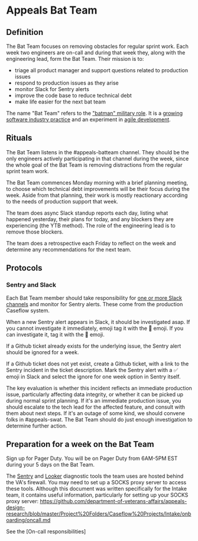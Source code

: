 # Appeals Bat Team

## Definition

The Bat Team focuses on removing obstacles for regular sprint work. Each week two engineers are on-call
and during that week they, along with the engineering lead, form the Bat Team. Their mission is to:

* triage all product manager and support questions related to production issues
* respond to production issues as they arise
* monitor Slack for Sentry alerts
* improve the code base to reduce technical debt
* make life easier for the next bat team

The name "Bat Team" refers to the ["batman" military role](https://en.wikipedia.org/wiki/Batman_(military)).
It is a [growing software industry practice](https://twitter.com/mipsytipsy/status/1059392900239306755)
and an experiment in [agile development](https://www.icidigital.com/blog/web-development/batman-can-save-agile-team).

## Rituals

The Bat Team listens in the #appeals-batteam channel. They should be the only engineers actively participating
in that channel during the week, since the whole goal of the Bat Team is removing distractions from the
regular sprint team work.

The Bat Team commences Monday morning with a brief planning meeting, to choose which technical debt improvements
will be their focus during the week. Aside from that planning, their work is mostly reactionary according
to the needs of production support that week.

The team does async Slack standup reports each day, listing what happened yesterday, their plans for today,
and any blockers they are experiencing (the YTB method). The role of the engineering lead is to remove those blockers.

The team does a retrospective each Friday to reflect on the week and determine any recommendations
for the next team.

## Protocols

### Sentry and Slack

Each Bat Team member should take responsibility for [one or more Slack channels](https://github.com/department-of-veterans-affairs/caseflow/issues/10493) and monitor for Sentry alerts. These
come from the production Caseflow system.

When a new Sentry alert appears in Slack, it should be investigated asap. If you cannot investigate it immediately,
emoji tag it with the :bat: emoji.
If you can investigate it, tag it with the :eyes: emoji.

If a Github ticket already exists for the underlying issue, the Sentry alert should be ignored for a week.

If a Github ticket does not yet exist, create a Github ticket, with a link to the Sentry incident
in the ticket description. Mark the Sentry alert with a :white_check_mark: emoji in Slack and select the ignore for one week option in Sentry itself.

The key evaluation is whether this incident reflects an immediate production issue,
particularly affecting data integrity, or whether it can be picked up during normal sprint planning.
If it's an immediate production issue, you should escalate to the tech lead for the affected feature,
and consult with them about next steps. If it's an outage of some kind, we should convene folks in #appeals-swat.
The Bat Team should do just enough investigation to determine further action.

## Preparation for a week on the Bat Team

Sign up for Pager Duty. You will be on Pager Duty from 6AM-5PM EST during your 5 days on the Bat Team.

The [Sentry](https://sentry.ds.va.gov) and [Looker](https://caseflow-looker.va.gov) diagnostic tools the team uses are hosted behind the VA's firewall. You may need to set up a SOCKS proxy server to access these tools. Although this document was written specifically for the Intake team, it contains useful information, particularly for setting up your SOCKS proxy server: https://github.com/department-of-veterans-affairs/appeals-design-research/blob/master/Project%20Folders/Caseflow%20Projects/Intake/onboarding/oncall.md

See the [On-call responsibilities]
